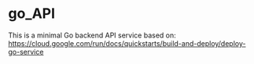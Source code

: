 # go_API
This is a minimal Go backend API service based on: https://cloud.google.com/run/docs/quickstarts/build-and-deploy/deploy-go-service

